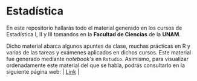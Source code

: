 # Estadística

En este repositorio hallarás todo el material generado en los cursos de Estadística I, II y III tomandos en la **Facultad de Ciencias** de la **UNAM**.

Dicho material abarca algunos apuntes de clase, muchas prácticas en R y varias de las tareas y exámenes aplicados en dichos cursos. Este material fue generado 
mediante _notebook's_ en ``Rstudio``. Asimismo, para visualizar ordenadamente este material del que se habla, podrás consultarlo en la siguiente página web: \| [Link](https://luisapaez.github.io/estadistica/) \|
